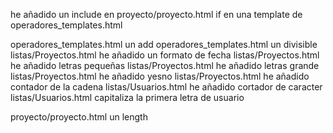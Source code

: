
he añadido un include en proyecto/proyecto.html
if en una template de operadores_templates.html

operadores_templates.html un add
operadores_templates.html un divisible
listas/Proyectos.html he añadido un formato de fecha
listas/Proyectos.html he añadido letras pequeñas
listas/Proyectos.html he añadido letras grande
listas/Proyectos.html he añadido yesno
listas/Proyectos.html he añadido contador de la cadena
listas/Usuarios.html he añadido cortador de caracter
listas/Usuarios.html capitaliza la primera letra de usuario

proyecto/proyecto.html un length